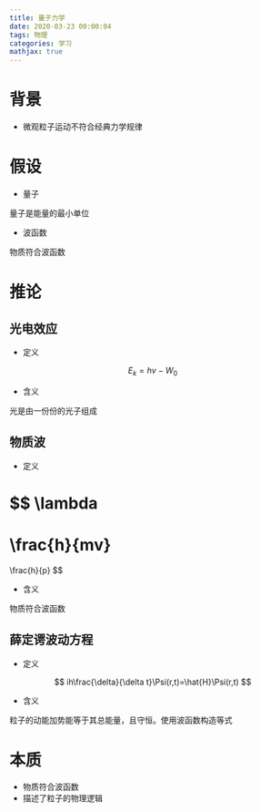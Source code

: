 ```yaml
---
title: 量子力学
date: 2020-03-23 00:00:04
tags: 物理
categories: 学习
mathjax: true
---
```

# 背景
- 微观粒子运动不符合经典力学规律

# 假设
- 量子

量子是能量的最小单位

- 波函数

物质符合波函数

# 推论
## 光电效应
- 定义

$$
E_k = hv - W_0
$$

- 含义

光是由一份份的光子组成

## 物质波

- 定义

$$
\lambda
=
\frac{h}{mv}
=
\frac{h}{p}
$$

- 含义

物质符合波函数

## 薛定谔波动方程

- 定义

$$
ih\frac{\delta}{\delta t}\Psi(r,t)=\hat{H}\Psi(r,t)
$$

- 含义

粒子的动能加势能等于其总能量，且守恒。使用波函数构造等式

# 本质

- 物质符合波函数
- 描述了粒子的物理逻辑
